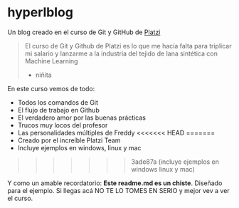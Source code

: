 # hyperlblog
Un blog creado en el curso de Git y GitHub de [Platzi](https://platzi.com/ "Platzi")
>El curso de Git y Github de Platzi es lo que me hacía falta para triplicar mi salario y lanzarme a la industria del tejido de lana sintética con Machine Learning
> - niñita

En este curso vemos de todo:
* Todos los comandos de Git
* El flujo de trabajo en Github
* El verdadero amor por las buenas prácticas
* Trucos muy locos del profesor
* Las personalidades múltiples de Freddy
<<<<<<< HEAD
=======
* Creado por el increíble Platzi Team
* Incluye ejemplos en windows, linux y mac
>>>>>>> 3ade87a (incluye ejemplos en windows linux y mac)

Y como un amable recordatorio: **Este readme.md es un chiste**. Diseñado para el ejemplo. Si llegas acá NO TE LO TOMES EN SERIO y mejor vev a ver el curso.